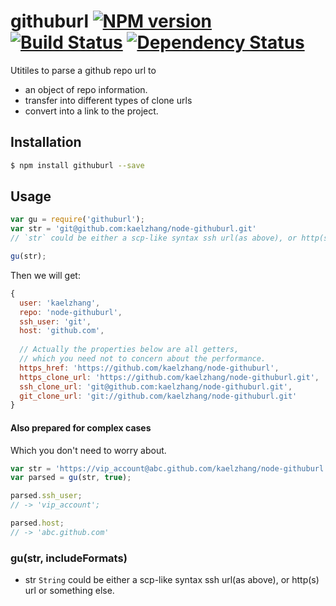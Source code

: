 # githuburl [![NPM version](https://badge.fury.io/js/githuburl.svg)](http://badge.fury.io/js/githuburl) [![Build Status](https://travis-ci.org/kaelzhang/node-githuburl.svg?branch=master)](https://travis-ci.org/kaelzhang/node-githuburl) [![Dependency Status](https://gemnasium.com/kaelzhang/node-githuburl.svg)](https://gemnasium.com/kaelzhang/node-githuburl)

Utitiles to parse a github repo url to

- an object of repo information. 
- transfer into different types of clone urls
- convert into a link to the project.

## Installation

```bash
$ npm install githuburl --save
```

## Usage

```js
var gu = require('githuburl');
var str = 'git@github.com:kaelzhang/node-githuburl.git'
// `str` could be either a scp-like syntax ssh url(as above), or http(s) url or something else.

gu(str);
```

Then we will get:

```js
{
  user: 'kaelzhang',
  repo: 'node-githuburl',
  ssh_user: 'git',
  host: 'github.com',
  
  // Actually the properties below are all getters,
  // which you need not to concern about the performance.
  https_href: 'https://github.com/kaelzhang/node-githuburl',
  https_clone_url: 'https://github.com/kaelzhang/node-githuburl.git',
  ssh_clone_url: 'git@github.com:kaelzhang/node-githuburl.git',
  git_clone_url: 'git://github.com/kaelzhang/node-githuburl.git' 
}
```

#### Also prepared for complex cases

Which you don't need to worry about.

```js
var str = 'https://vip_account@abc.github.com/kaelzhang/node-githuburl.git';
var parsed = gu(str, true);

parsed.ssh_user;
// -> 'vip_account';

parsed.host;
// -> 'abc.github.com'
```

### gu(str, includeFormats)

- str `String` could be either a scp-like syntax ssh url(as above), or http(s) url or something else.